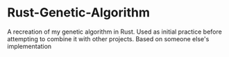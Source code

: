 # Rust-Genetic-Algorithm
A recreation of my genetic algorithm in Rust.  Used as initial practice before attempting to combine it with other projects.
Based on someone else's implementation
